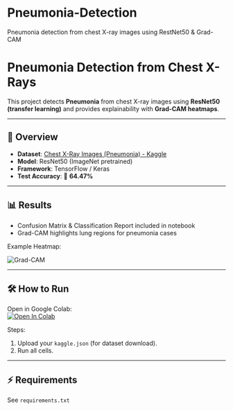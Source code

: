 # Pneumonia-Detection
Pneumonia detection from chest X-ray images using RestNet50 &amp; Grad-CAM

# Pneumonia Detection from Chest X-Rays

This project detects **Pneumonia** from chest X-ray images using **ResNet50 (transfer learning)** and provides explainability with **Grad-CAM heatmaps**.

---

## 📌 Overview
- **Dataset**: [Chest X-Ray Images (Pneumonia) - Kaggle](https://www.kaggle.com/datasets/paultimothymooney/chest-xray-pneumonia)
- **Model**: ResNet50 (ImageNet pretrained)
- **Framework**: TensorFlow / Keras
- **Test Accuracy**: 🚀 **64.47%** 
---

## 📊 Results
- Confusion Matrix & Classification Report included in notebook
- Grad-CAM highlights lung regions for pneumonia cases

Example Heatmap:

![Grad-CAM](assets/gradcam_example.png)

---

## 🛠️ How to Run
Open in Google Colab:  
[![Open In Colab](https://colab.research.google.com/assets/colab-badge.svg)](https://colab.research.google.com/github/YOUR-USERNAME/pneumonia-detection/blob/main/notebook.ipynb)

Steps:
1. Upload your `kaggle.json` (for dataset download).
2. Run all cells.

---

## ⚡ Requirements
See `requirements.txt`


